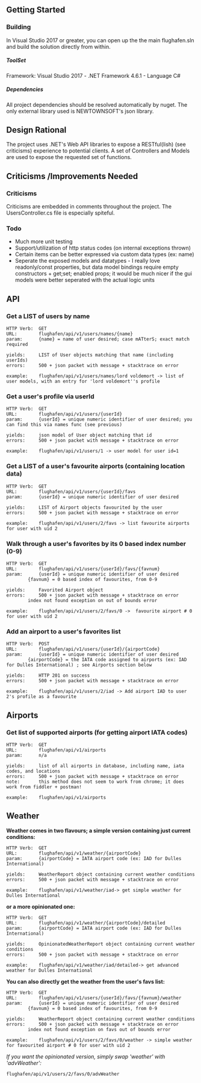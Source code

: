 ## Getting Started
### Building
In Visual Studio 2017 or greater, you can open up the the main flughafen.sln and build the solution directly from within.

##### ToolSet
Framework: Visual Studio 2017 - .NET Framework 4.6.1 - Language C#

##### Dependencies
All project dependencies should be resolved automatically by nuget. The only external library used is NEWTOWNSOFT's json library.

## Design Rational
The project uses .NET's Web API libraries to expose a RESTful(lish) (see criticisms) experience to potential clients. A set of Controllers and Models are used to expose the requested set of functions.

## Criticisms /Improvements Needed
### Criticisms
Criticisms are embedded in comments throughout the project. The UsersController.cs file is especially spiteful.

### Todo
* Much more unit testing
* Support/utilization of http status codes (on internal exceptions thrown)
* Certain items can be better expressed via custom data types (ex: name)
* Seperate the exposed models and datatypes - I really love readonly/const properties, but data model bindings require empty constructors + get;set; enabled props; it would be much nicer if the gui models were better seperated with the actual logic units

## API
### Get a LIST of users by name
```
HTTP Verb:	GET 
URL:		flughafen/api/v1/users/names/{name}
param:		{name} = name of user desired; case mATterS; exact match required

yields:		LIST of User objects matching that name (including userIds)
errors:		500 + json packet with message + stacktrace on error

example:	flughafen/api/v1/users/names/lord voldemort -> list of user models, with an entry for 'lord voldemort''s profile
```

### Get a user's profile via userId
```
HTTP Verb:	GET 
URL:		flughafen/api/v1/users/{userId}
param:		{userId} = unique numeric identifier of user desired; you can find this via names func (see previous)

yields:		json model of User object matching that id
errors:		500 + json packet with message + stacktrace on error

example:	flughafen/api/v1/users/1 -> user model for user id=1
```

### Get a LIST of a user's favourite airports (containing location data)
```
HTTP Verb:	GET 
URL:		flughafen/api/v1/users/{userId}/favs
param:		{userId} = unique numeric identifier of user desired

yields:		LIST of Airport objects favourited by the user
errors:		500 + json packet with message + stacktrace on error

example:	flughafen/api/v1/users/2/favs -> list favourite airports for user with uid 2
```

### Walk through a user's favorites by its 0 based index number (0-9)
```
HTTP Verb:	GET 
URL:		flughafen/api/v1/users/{userId}/favs/{favnum}
param:		{userId} = unique numeric identifier of user desired
		{favnum} = 0 based index of favourites, from 0-9
		
yields:		Favorited Airport object
errors:		500 + json packet with message + stacktrace on error
		index not found exception on out of bounds error

example:	flughafen/api/v1/users/2/favs/0 ->  favourite airport # 0 for user with uid 2
```

### Add an airport to a user's favorites list
```
HTTP Verb:	POST 
URL:		flughafen/api/v1/users/{userId}/{airportCode}
param:		{userId} = unique numeric identifier of user desired
		{airportCode} = the IATA code assigned to airports (ex: IAD for Dulles International) ; see Airports section below

yields:		HTTP 201 on success
errors:		500 + json packet with message + stacktrace on error

example:	flughafen/api/v1/users/2/iad -> Add airport IAD to user 2's profile as a favourite
```

## Airports

### Get list of supported airports (for getting airport IATA codes)
```
HTTP Verb:	GET 
URL:		flughafen/api/v1/airports
param:		n/a

yields:		list of all airports in database, including name, iata codes, and locations
errors:		500 + json packet with message + stacktrace on error
note: 		this method does not seem to work from chrome; it does work from fiddler + postman!

example:	flughafen/api/v1/airports

```

## Weather

**Weather comes in two flavours; a simple version containing just current conditions:**
```
HTTP Verb:	GET 
URL:		flughafen/api/v1/weather/{airportCode}
param:		{airportCode} = IATA airport code (ex: IAD for Dulles International)

yields:		WeatherReport object containing current weather conditions
errors:		500 + json packet with message + stacktrace on error

example:	flughafen/api/v1/weather/iad-> get simple weather for Dulles International
```

**or a more opinionated one:**
```
HTTP Verb:	GET 
URL:		flughafen/api/v1/weather/{airportCode}/detailed
param:		{airportCode} = IATA airport code (ex: IAD for Dulles International)

yields:		OpinionatedWeatherReport object containing current weather conditions
errors:		500 + json packet with message + stacktrace on error

example:	flughafen/api/v1/weather/iad/detailed-> get advanced weather for Dulles International
```

**You can also directly get the weather from the user's favs list:**

```
HTTP Verb:	GET 
URL:		flughafen/api/v1/users/{userId}/favs/{favnum}/weather
param:		{userId} = unique numeric identifier of user desired
		{favnum} = 0 based index of favourites, from 0-9

yields:		WeatherReport object containing current weather conditions
errors:		500 + json packet with message + stacktrace on error
		index not found exception on favs out of bounds error

example:	flughafen/api/v1/users/2/favs/0/weather -> simple weather for favourited airport # 0 for user with uid 2
```

*If you want the opinionated version, simply swap 'weather' with 'advWeather':*
```
flughafen/api/v1/users/2/favs/0/advWeather
```
